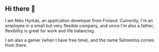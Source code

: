 ## Hi there 👋

I am Niko Hyrkäs, an application developer from Finland.
Currently, I'm an employee in a small but very flexible company,
and since I'm also a father, flexibility is great for work and life balancing.

I am also a gamer (when I have free time), and the name Sehrentos comes from there.

<!--
**Sehrentos/sehrentos** is a ✨ _special_ ✨ repository because its `README.md` (this file) appears on your GitHub profile.

Here are some ideas to get you started:

- 🔭 I’m currently working on ...
- 🌱 I’m currently learning ...
- 👯 I’m looking to collaborate on ...
- 🤔 I’m looking for help with ...
- 💬 Ask me about ...
- 📫 How to reach me: ...
- 😄 Pronouns: ...
- ⚡ Fun fact: ...
-->
